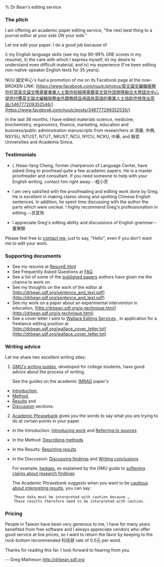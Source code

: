 % Dr Bean's editing service

### The pitch

I am offering an academic paper editing service, "the next best thing to a journal editor at your side *ON* your side."

Let me edit your paper. I do a good job because of

i) my English language skills (see my top 90-99% GRE scores in my resume),
ii) the care with which I express myself,
iii) my desire to understand even difficult material, and
iv) my experience (I've been editing non-native-speaker English texts for 35 years).

NUU 語文中心's had a promotion of me on its Facebook page at the now-BROKEN LINK: [https://www.facebook.com/nuulc/photos/英文論文編輯服務你在寫英文論文嗎需要專業人士幫你校稿嗎需要英文寫作諮商嗎聯合大學語文中心提供付費英文論文編輯服務由外籍教師且母語為英語的專業人士協助您修改出高品/346777209352546/](https://www.facebook.com/nuulc/posts/346777299352535/)

In the last 36 months, I have edited materials science, medicine, biochemistry, ergonomics, finance, marketing, education and business/public administration manuscripts from researchers at 清華, 中興, NSYSU, NTUST, NTUT, NKUST, NCU, NYCU, NCKU, 中華, and 靜宜 Universities and Academia Sinica.

### Testimonials

* I, Hsiao-fang Cheng, former chairperson of Language Center, have asked Greg to proofread quite a few academic papers. He is a master proofreader and consultant. If you need someone to help with your English writing, contact him right away.--程小芳

* I am very satisfied with the proofreading and editing work done by Greg. He is excellent in making claims strong and spotting Chinese English sentences. In addition, he spent time discussing with the author the parts which were unclear. I highly recommend Greg's professionalism in editing.--呂宜玲

* I appreciate Greg's editing ability and discussions of English grammar--董東錦

Please feel free to [contact me](mailto:drbean@freeshell.org), just to say, "Hello", even if you don't want me to edit your work.

### Supporting documents

- See my resume at [ResumE.html](ResumE.html)
- See Frequently Asked Questions at [FAQ](FAQ.html)
- See a list of some of the [published papers](PublishedList.html) authors have given me the chance to work on
- See my thoughts on the work of the editor at [http://drbean.sdf.org/sentence_and_text.pdf](http://drbean.sdf.org/sentence_and_text.pdf)
- See my work on a paper about an experimental intervention in education, [http://drbean.sdf.org/q-technique.html](http://drbean.sdf.org/q-technique.html)
- See a cover letter I sent to [Wallace Editing Services](http://www.editing.tw) , in application for a freelance editing position at [http://drbean.sdf.org/wallace_cover_letter.txt](http://drbean.sdf.org/wallace_cover_letter.txt)

### Writing advice

Let me share two excellent writing sites:

1. [GMU's writing guides](https://writingcenter.gmu.edu/guides), developed for college students, have good advice about the process of writing.

	See the guides on the academic [IMRAD](https://writingcenter.gmu.edu/guides/writing-an-imrad-report) paper's

* [Introduction](https://writingcenter.gmu.edu/guides/imrad-reports-introductions#containerZoneContentArea),
* [Method](https://writingcenter.gmu.edu/guides/writing-an-imrad-report#containerZoneContentArea),
* [Results](https://writingcenter.gmu.edu/guides/writing-an-imrad-report#containerZoneContentArea) and
* [Discussion](https://writingcenter.gmu.edu/guides/imrad-reports-conclusions#containerZoneContentArea) sections:

2. [Academic Phrasebank](http://www.phrasebank.manchester.ac.uk/) gives you the words to say what you are trying to do at certain points in your paper.

* In the Introduction: [Introducing work](http://www.phrasebank.manchester.ac.uk/introducing-work/) and [Referring to sources](http://www.phrasebank.manchester.ac.uk/referring-to-sources/)
* In the Method: [Describing methods](http://www.phrasebank.manchester.ac.uk/describing-methods/)
* In the Results: [Reporting results](http://www.phrasebank.manchester.ac.uk/reporting-results/)
* In the Discussion: [Discussing findings](http://www.phrasebank.manchester.ac.uk/discussing-findings/) and [Writing conclusions](http://www.phrasebank.manchester.ac.uk/writing-conclusions/)


	For example, [hedges](https://en.wikipedia.org/wiki/Hedge_(linguistics)), as explained by the GMU guide to [softening claims about research findings](https://writingcenter.gmu.edu/guides/hedges-softening-claims-in-academic-writing#containerZoneContentArea):

	The Academic Phrasebank suggests when you want to be [cautious about interpreting results](http://www.phrasebank.manchester.ac.uk/using-cautious-language/), you can say:

~~~~~
	These data must be interpreted with caution because …
	These results therefore need to be interpreted with caution.
~~~~~

### Pricing

People in Taiwan have been very generous to me, I have for many years benefited from free software and I always appreciate vendors who offer good service at low prices, so I want to return the favor by keeping to the rock-bottom recommended 科技部 rate of 0.5元 per word.

Thanks for reading this far. I look forward to hearing from you.

--
Greg Matheson
<http://drbean.sdf.org>

